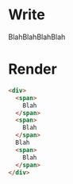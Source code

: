 # Write
  <div><span>Blah</span><span>Blah</span>Blah<span>Blah</span></div>

# Render
```html
<div>
  <span>
    Blah
  </span>
  <span>
    Blah
  </span>
  Blah
  <span>
    Blah
  </span>
</div>
```